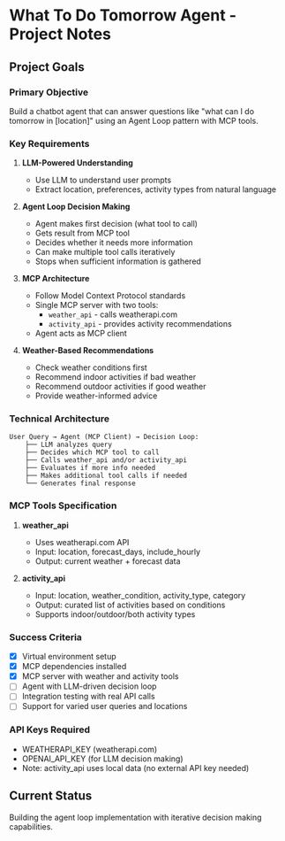 # What To Do Tomorrow Agent - Project Notes

## Project Goals

### Primary Objective
Build a chatbot agent that can answer questions like "what can I do tomorrow in [location]" using an Agent Loop pattern with MCP tools.

### Key Requirements
1. **LLM-Powered Understanding**
   - Use LLM to understand user prompts
   - Extract location, preferences, activity types from natural language

2. **Agent Loop Decision Making**
   - Agent makes first decision (what tool to call)
   - Gets result from MCP tool
   - Decides whether it needs more information
   - Can make multiple tool calls iteratively
   - Stops when sufficient information is gathered

3. **MCP Architecture**
   - Follow Model Context Protocol standards
   - Single MCP server with two tools:
     - `weather_api` - calls weatherapi.com
     - `activity_api` - provides activity recommendations
   - Agent acts as MCP client

4. **Weather-Based Recommendations**
   - Check weather conditions first
   - Recommend indoor activities if bad weather
   - Recommend outdoor activities if good weather
   - Provide weather-informed advice

### Technical Architecture

```
User Query → Agent (MCP Client) → Decision Loop:
    ├── LLM analyzes query
    ├── Decides which MCP tool to call
    ├── Calls weather_api and/or activity_api
    ├── Evaluates if more info needed  
    ├── Makes additional tool calls if needed
    └── Generates final response
```

### MCP Tools Specification

1. **weather_api**
   - Uses weatherapi.com API
   - Input: location, forecast_days, include_hourly
   - Output: current weather + forecast data

2. **activity_api** 
   - Input: location, weather_condition, activity_type, category
   - Output: curated list of activities based on conditions
   - Supports indoor/outdoor/both activity types

### Success Criteria

- [x] Virtual environment setup
- [x] MCP dependencies installed  
- [x] MCP server with weather and activity tools
- [ ] Agent with LLM-driven decision loop
- [ ] Integration testing with real API calls
- [ ] Support for varied user queries and locations

### API Keys Required
- WEATHERAPI_KEY (weatherapi.com)
- OPENAI_API_KEY (for LLM decision making)
- Note: activity_api uses local data (no external API key needed)

## Current Status
Building the agent loop implementation with iterative decision making capabilities.